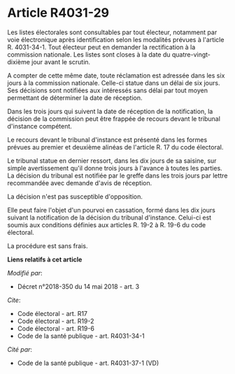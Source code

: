 # Article R4031-29

Les listes électorales sont consultables par tout électeur, notamment par voie électronique après identification selon les
modalités prévues à l'article R. 4031-34-1. Tout électeur peut en demander la rectification à la commission nationale. Les
listes sont closes à la date du quatre-vingt-dixième jour avant le scrutin. 

A compter de cette même date, toute réclamation est adressée dans les six jours à la commission nationale. Celle-ci statue
dans un délai de six jours. Ses décisions sont notifiées aux intéressés sans délai par tout moyen permettant de déterminer la
date de réception. 

Dans les trois jours qui suivent la date de réception de la notification, la décision de la commission peut être frappée de
recours devant le tribunal d'instance compétent. 

Le recours devant le tribunal d'instance est présenté dans les formes prévues au premier et deuxième alinéas de l'article R.
17 du code électoral. 

Le tribunal statue en dernier ressort, dans les dix jours de sa saisine, sur simple avertissement qu'il donne trois jours à
l'avance à toutes les parties. La décision du tribunal est notifiée par le greffe dans les trois jours par lettre recommandée
avec demande d'avis de réception. 

La décision n'est pas susceptible d'opposition. 

Elle peut faire l'objet d'un pourvoi en cassation, formé dans les dix jours suivant la notification de la décision du
tribunal d'instance. Celui-ci est soumis aux conditions définies aux articles R. 19-2 à R. 19-6 du code électoral. 

La procédure est sans frais.

**Liens relatifs à cet article**

_Modifié par_:

  - Décret n°2018-350 du 14 mai 2018 - art. 3

_Cite_:

  - Code électoral - art. R17
  - Code électoral - art. R19-2
  - Code électoral - art. R19-6
  - Code de la santé publique - art. R4031-34-1

_Cité par_:

  - Code de la santé publique - art. R4031-37-1 (VD)
